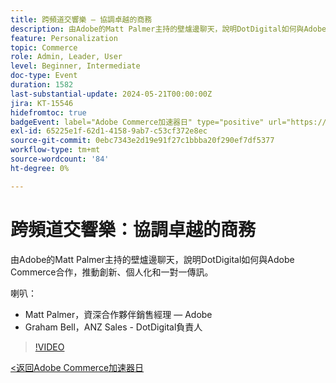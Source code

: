 ```yaml
---
title: 跨頻道交響樂 — 協調卓越的商務
description: 由Adobe的Matt Palmer主持的壁爐邊聊天，說明DotDigital如何與Adobe Commerce合作，推動創新、個人化和一對一傳訊。
feature: Personalization
topic: Commerce
role: Admin, Leader, User
level: Beginner, Intermediate
doc-type: Event
duration: 1582
last-substantial-update: 2024-05-21T00:00:00Z
jira: KT-15546
hidefromtoc: true
badgeEvent: label="Adobe Commerce加速器日" type="positive" url="https://experienceleague.adobe.com/zh-hant/docs/events/apac-commerce-recordings/2024/overview"
exl-id: 65225e1f-62d1-4158-9ab7-c53cf372e8ec
source-git-commit: 0ebc7343e2d19e91f27c1bbba20f290ef7df5377
workflow-type: tm+mt
source-wordcount: '84'
ht-degree: 0%

---
```


# 跨頻道交響樂：協調卓越的商務

由Adobe的Matt Palmer主持的壁爐邊聊天，說明DotDigital如何與Adobe Commerce合作，推動創新、個人化和一對一傳訊。

喇叭：

+ Matt Palmer，資深合作夥伴銷售經理 — Adobe
+ Graham Bell，ANZ Sales - DotDigital負責人

>[!VIDEO](https://video.tv.adobe.com/v/3455522/?learn=on&captions=chi_hant)

[&lt;返回Adobe Commerce加速器日](./overview.md)
